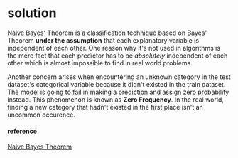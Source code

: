 # solution

Naive Bayes' Theorem is a classification technique based on Bayes' Theorem **under the assumption** that each explanatory variable is independent of each other. One reason why it's not used in algorithms is the mere fact that each predictor has to be *absolutely* independent of each other which is almost impossible to find in real world problems.

Another concern arises when encountering an unknown category in the test dataset's categorical variable because it didn't existed in the train dataset. The model is going to fail in making a prediction and assign zero probability instead. This phenomenon is known as **Zero Frequency**. In the real world, finding a new category that hadn't existed in the first place isn't an uncommon occurence.

#### reference
[Naive Bayes Theorem](https://www.analyticsvidhya.com/blog/2017/09/naive-bayes-explained/#:~:text=Naive%20Bayes%20Model-,What%20is%20Naive%20Bayes%20algorithm%3F,presence%20of%20any%20other%20feature.)
